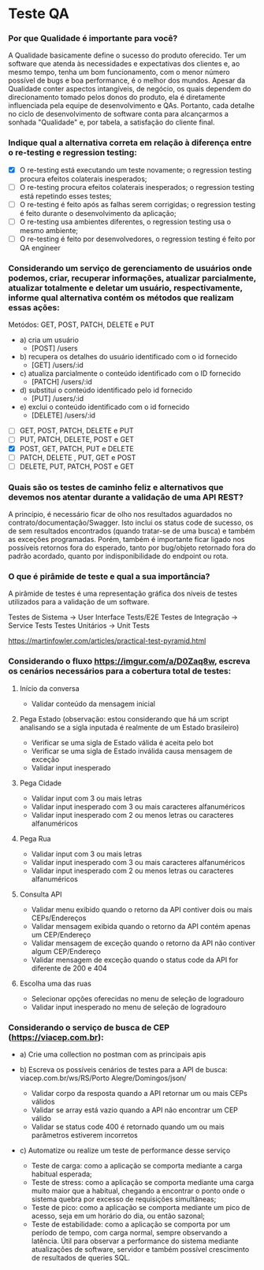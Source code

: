 # Teste QA

### Por que Qualidade é importante para você?
A Qualidade basicamente define o sucesso do produto oferecido. Ter um software que atenda às necessidades e expectativas dos clientes e, ao mesmo tempo, tenha um bom funcionamento, com o menor número possível de bugs e boa performance, é o melhor dos mundos. Apesar da Qualidade conter aspectos intangíveis, de negócio, os quais dependem do direcionamento tomado pelos donos do produto, ela é diretamente influenciada pela equipe de desenvolvimento e QAs. Portanto, cada detalhe no ciclo de desenvolvimento de software conta para alcançarmos a sonhada "Qualidade" e, por tabela, a satisfação do cliente final.

### Indique qual a alternativa correta em relação à diferença entre o re-testing e regression testing:
* [X] O re-testing está executando um teste novamente; o regression testing procura efeitos colaterais inesperados;
* [ ] O re-testing procura efeitos colaterais inesperados; o regression testing está repetindo esses testes;
* [ ] O re-testing é feito após as falhas serem corrigidas; o regression testing é feito durante o desenvolvimento da aplicação;
* [ ] O re-testing usa ambientes diferentes, o regression testing usa o mesmo ambiente;
* [ ] O re-testing é feito por desenvolvedores, o regression testing é feito por QA engineer

### Considerando um serviço de gerenciamento de usuários onde podemos, criar, recuperar informações, atualizar parcialmente, atualizar totalmente e deletar um usuário, respectivamente, informe qual alternativa contém os métodos que realizam essas ações:

Metódos: GET, POST, PATCH, DELETE e PUT

* a) cria um usuário
  * [POST] /users
* b) recupera os detalhes do usuário identificado com o id fornecido
  * [GET] /users/:id
* c) atualiza parcialmente o conteúdo identificado com o ID fornecido
  * [PATCH] /users/:id
* d) substitui o conteúdo identificado pelo id fornecido
  * [PUT] /users/:id
* e) exclui o conteúdo identificado com o id fornecido
  * [DELETE] /users/:id

* [ ] GET, POST, PATCH, DELETE e PUT
* [ ] PUT, PATCH, DELETE, POST e GET
* [X] POST, GET, PATCH, PUT e DELETE
* [ ] PATCH, DELETE , PUT, GET e POST
* [ ] DELETE, PUT, PATCH, POST e GET

### Quais são os testes de caminho feliz e alternativos que devemos nos atentar durante a validação de uma API REST?
A princípio, é necessário ficar de olho nos resultados aguardados no contrato/documentação/Swagger. Isto inclui os status code de sucesso, os de sem resultados encontrados (quando tratar-se de uma busca) e também as exceções programadas. Porém, também é importante ficar ligado nos possíveis retornos fora do esperado, tanto por bug/objeto retornado fora do padrão acordado, quanto por indisponibilidade do endpoint ou rota.

### O que é pirâmide de teste e qual a sua importância?
A pirâmide de testes é uma representação gráfica dos níveis de testes utilizados para a validação de um software.

Testes de Sistema -> User Interface Tests/E2E
Testes de Integração -> Service Tests
Testes Unitários -> Unit Tests

https://martinfowler.com/articles/practical-test-pyramid.html

### Considerando o fluxo https://imgur.com/a/D0Zaq8w, escreva os cenários necessários para a cobertura total de testes:
1. Início da conversa
   * Validar conteúdo da mensagem inicial

2. Pega Estado (observação: estou considerando que há um script analisando se a sigla inputada é realmente de um Estado brasileiro)
    * Verificar se uma sigla de Estado válida é aceita pelo bot
    * Verificar se uma sigla de Estado inválida causa mensagem de exceção
    * Validar input inesperado

3. Pega Cidade
    * Validar input com 3 ou mais letras
    * Validar input inesperado com 3 ou mais caracteres alfanuméricos
    * Validar input inesperado com 2 ou menos letras ou caracteres alfanuméricos

4. Pega Rua
    * Validar input com 3 ou mais letras
    * Validar input inesperado com 3 ou mais caracteres alfanuméricos
    * Validar input inesperado com 2 ou menos letras ou caracteres alfanuméricos

5. Consulta API
    * Validar menu exibido quando o retorno da API contiver dois ou mais CEPs/Endereços
    * Validar mensagem exibida quando o retorno da API contém apenas um CEP/Endereço
    * Validar mensagem de exceção quando o retorno da API não contiver algum CEP/Endereço
    * Validar mensagem de exceção quando o status code da API for diferente de 200 e 404

6. Escolha uma das ruas
    * Selecionar opções oferecidas no menu de seleção de logradouro
    * Validar input inesperado no menu de seleção de logradouro

### Considerando o serviço de busca de CEP (https://viacep.com.br):
* a) Crie uma collection no postman com as principais apis

* b) Escreva os possíveis cenários de testes para a API de busca: viacep.com.br/ws/RS/Porto Alegre/Domingos/json/
  * Validar corpo da resposta quando a API retornar um ou mais CEPs válidos
  * Validar se array está vazio quando a API não encontrar um CEP válido
  * Validar se status code 400 é retornado quando um ou mais parâmetros estiverem incorretos

* c) Automatize ou realize um teste de performance desse serviço
  * Teste de carga: como a aplicação se comporta mediante a carga habitual esperada;
  * Teste de stress: como a aplicação se comporta mediante uma carga muito maior que a habitual, chegando a encontrar o ponto onde o sistema quebra por excesso de requisições simultâneas;
  * Teste de pico: como a aplicação se comporta mediante um pico de acesso, seja em um horário do dia, ou então sazonal;
  * Teste de estabilidade: como a aplicação se comporta por um período de tempo, com carga normal, sempre observando a latência. Útil para observar a performance do sistema mediante atualizações de software, servidor e também possível crescimento de resultados de queries SQL.
